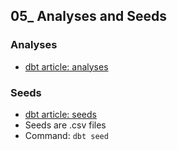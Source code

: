 ## 05_ Analyses and Seeds

### Analyses
- [dbt article: analyses](https://docs.getdbt.com/docs/build/analyses)

### Seeds
- [dbt article: seeds](https://docs.getdbt.com/docs/build/seeds)
- Seeds are .csv files
- Command: `dbt seed`